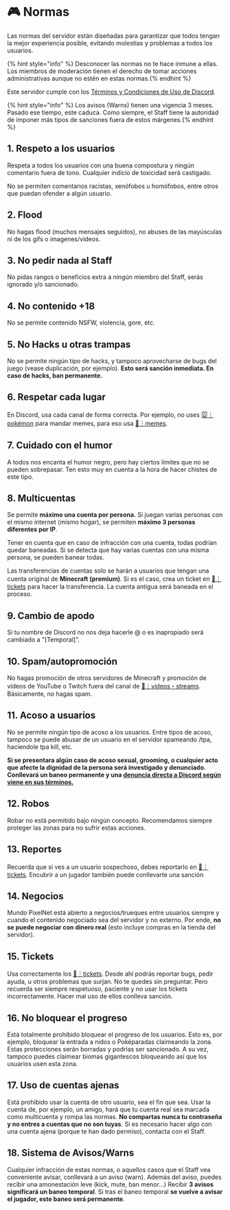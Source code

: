 # 🎮 Normas

Las normas del servidor están diseñadas para garantizar que todos tengan la mejor experiencia posible, evitando molestias y problemas a todos los usuarios.

{% hint style="info" %} Desconocer las normas no te hace inmune a ellas. Los miembros de moderación tienen el derecho de tomar acciones administrativas aunque no estén en estas normas.{% endhint %}

Este servidor cumple con los [Términos y Condiciones de Uso de Discord](discordapp.com/terms).

{% hint style="info" %} Los avisos (Warns) tienen una vigencia 3 meses. Pasado ese tiempo, este caduca. Como siempre, el Staff tiene la autoridad de imponer más tipos de sanciones fuera de estos márgenes.{% endhint %}

## 1. Respeto a los usuarios

Respeta a todos los usuarios con una buena compostura y ningún comentario fuera de tono. Cualquier indicio de toxicidad será castigado.

No se permiten comentarios racistas, xenófobos u homófobos, entre otros que puedan ofender a algún usuario.

## 2. Flood

No hagas flood (muchos mensajes seguidos), no abuses de las mayúsculas ni de los gifs o imagenes/videos.

## 3. No pedir nada al Staff

No pidas rangos o beneficios extra a ningún miembro del Staff, serás ignorado y/o sancionado.

## 4. No contenido +18

No se permite contenido NSFW, violencia, gore, etc.

## 5. No Hacks u otras trampas

No se permite ningún tipo de hacks, y tampoco aprovecharse de bugs del juego (vease duplicación, por ejemplo).
**Esto será sanción inmediata. En caso de hacks, ban permanente.**

## 6. Respetar cada lugar

En Discord, usa cada canal de forma correcta. Por ejemplo, no uses ⁠[🐭︙pokémon](https://discord.com/channels/978703875961921556/984580383075102760) para mandar memes, para eso usa ⁠[🤣︙memes](https://discord.com/channels/978703875961921556/984575691150475314).

## 7. Cuidado con el humor

A todos nos encanta el humor negro, pero hay ciertos límites que no se pueden sobrepasar. Ten esto muy en cuenta a la hora de hacer chistes de este tipo.

## 8. Multicuentas

Se permite **máximo una cuenta por persona.** Si juegan varias personas con el mismo internet (mismo hogar), se permiten **máximo 3 personas diferentes por IP**.

Tener en cuenta que en caso de infracción con una cuenta, todas podrían quedar baneadas. Si se detecta que hay varias cuentas con una misma persona, se pueden banear todas.

Las transferencias de cuentas solo se harán a usuarios que tengan una cuenta original de **Minecraft (premium)**. Si es el caso, crea un ticket en ⁠[📩︙tickets](https://discord.com/channels/978703875961921556/1127948019090858015) para hacer la transferencia. La cuenta antigua será baneada en el proceso.

## 9. Cambio de apodo

Si tu nombre de Discord no nos deja hacerle @ o es inapropiado será cambiado a "[Temporal]".

## 10. Spam/autopromoción

No hagas promoción de otros servidores de Minecraft y promoción de vídeos de YouTube o Twitch fuera del canal de [⁠🎥︙videos・streams](https://discord.com/channels/978703875961921556/997938990265143346). Básicamente, no hagas spam.

## 11. Acoso a usuarios

No se permite ningún tipo de acoso a los usuarios. Entre tipos de acoso, tampoco se puede abusar de un usuario en el servidor spameando /tpa, haciendole tpa kill, etc.

**Si se presentara algún caso de acoso sexual, grooming, o cualquier acto que afecte la dignidad de la persona será investigado y denunciado. Conllevará un baneo permanente y una [denuncia directa a Discord según viene en sus términos.](https://discord.com/safety/child-safety-policy-explainer)**

## 12. Robos

Robar no está permitido bajo ningún concepto. Recomendamos siempre proteger las zonas para no sufrir estas acciones.

## 13. Reportes

Recuerda que si ves a un usuario sospechoso, debes reportarlo en [⁠📩︙tickets](https://discord.com/channels/978703875961921556/1127948019090858015). Encubrir a un jugador también puede conllevarte una sanción

## 14. Negocios

Mundo PixelNet está abierto a negocios/trueques entre usuarios siempre y cuando el contenido negociado sea del servidor y no externo. Por ende, **no se puede negociar con dinero real** (esto incluye compras en la tienda del servidor).

## 15. Tickets

Usa correctamente los ⁠[📩︙tickets](https://discord.com/channels/978703875961921556/1127948019090858015). Desde ahí podrás reportar bugs, pedir ayuda, u otros problemas que surjan. No te quedes sin preguntar. Pero recuerda ser siempre respetuoso, paciente y no usar los tickets incorrectamente. Hacer mal uso de ellos conlleva sanción.

## 16. No bloquear el progreso

Está totalmente prohibido bloquear el progreso de los usuarios. Esto es, por ejemplo, bloquear la entrada a nidos o Poképaradas claimeando la zona. Estas protecciones serán borradas y podrías ser sancionado. A su vez, tampoco puedes claimear biomas gigantescos bloqueando así que los usuarios usen esta zona.

## 17. Uso de cuentas ajenas

Está prohíbido usar la cuenta de otro usuario, sea el fin que sea. Usar la cuenta de, por ejemplo, un amigo, hará que tu cuenta real sea marcada como multicuenta y rompa las normas.
**No compartas nunca tu contraseña y no entres a cuentas que no son tuyas**. Si es necesario hacer algo con una cuenta ajena (porque te han dado permiso), contacta con el Staff.

## 18. Sistema de Avisos/Warns
Cualquier infracción de estas normas, o aquellos casos que el Staff vea conveniente avisar, conllevará a un aviso (warn). Además del aviso, puedes recibir una amonestación leve (kick, mute, ban menor...)
Recibir **3 avisos significará un baneo temporal**. Si tras el baneo temporal **se vuelve a avisar el jugador, este baneo será permanente**.

